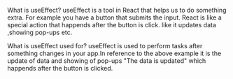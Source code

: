 What is useEffect?
	useEffect is a tool in React that helps us to do something extra. For example you have a button
	that submits the input. React is like a special action that happends after the button is click.
	like it updates data ,showing pop-ups etc. 

What is useEffect used for?
	useEffect is used to perform tasks after something changes in your app.In reference to the above example it is the update of data and showing of pop-ups "The data is updated" which happends after the button is clicked.